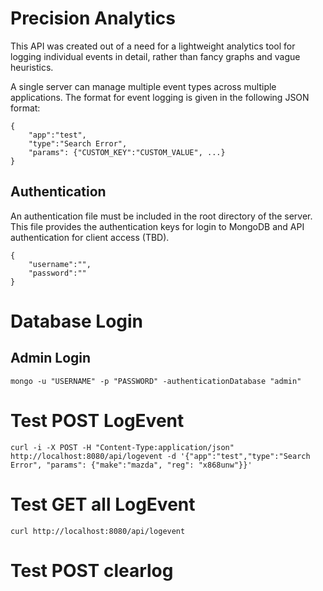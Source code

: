 # Precision Analytics

This API was created out of a need for a lightweight analytics tool for logging individual events in detail, rather than fancy graphs and vague heuristics.

A single server can manage multiple event types across multiple applications. The format for event logging is given in the following JSON format:

```
{
	"app":"test",
	"type":"Search Error",
	"params": {"CUSTOM_KEY":"CUSTOM_VALUE", ...}
}
```

## Authentication

An authentication file must be included in the root directory of the server. This file provides the authentication keys for login to MongoDB and API authentication for client access (TBD).

```
{
	"username":"",
	"password":""
}
```

# Database Login
## Admin Login

```
mongo -u "USERNAME" -p "PASSWORD" -authenticationDatabase "admin"
```

# Test POST LogEvent

```
curl -i -X POST -H "Content-Type:application/json" http://localhost:8080/api/logevent -d '{"app":"test","type":"Search Error", "params": {"make":"mazda", "reg": "x868unw"}}'
```

# Test GET all LogEvent

```
curl http://localhost:8080/api/logevent
```

# Test POST clearlog


